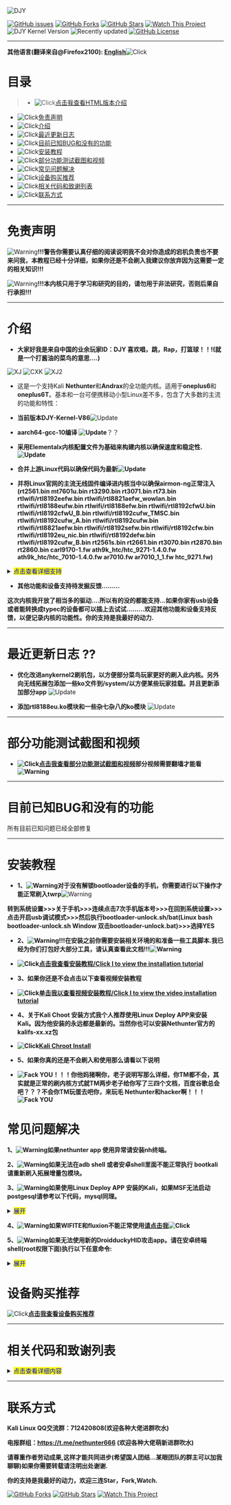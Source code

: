 ![DJY](Images/LOGO.jpg)

[![GitHub issues](https://img.shields.io/github/issues/johanlike/DJY-Oneplus6-or-Oneplus6T-Nethunter-Andrax-Kernel.svg)](https://github.com/johanlike/DJY-Oneplus6-or-Oneplus6T-Nethunter-Andrax-Kernel/issues)
[![GitHub Forks](https://img.shields.io/github/forks/johanlike/DJY-Oneplus6-or-Oneplus6T-Nethunter-Andrax-Kernel.svg)](https://github.com/johanlike/DJY-Oneplus6-or-Oneplus6T-Nethunter-Andrax-Kernel/network/members)
[![GitHub Stars](https://img.shields.io/github/stars/johanlike/DJY-Oneplus6-or-Oneplus6T-Nethunter-Andrax-Kernel.svg)](https://github.com/johanlike/DJY-Oneplus6-or-Oneplus6T-Nethunter-Andrax-Kernel/stargazers)
[![Watch This Project](https://img.shields.io/badge/Watch%20This-Project-red.svg)](https://github.com/johanlike/DJY-Oneplus6-or-Oneplus6T-Nethunter-Andrax-Kernel/subscription)
![DJY Kernel Version](https://img.shields.io/badge/DJY%20Kernel%20Version-V86.0%202019.10.8-blue.svg)
![Recently updated](https://img.shields.io/badge/Recently%20updated%202019.10.8-succecs.svg)
[![GitHub License](https://img.shields.io/github/license/johanlike/DJY-Oneplus6-or-Oneplus6T-Nethunter-Andrax-Kernel.svg?style=popout-square)](https://github.com/johanlike/DJY-Oneplus6-or-Oneplus6T-Nethunter-Andrax-Kernel/blob/master/LICENSE)

***
**其他语言(翻译来自@Firefox2100): [English](README_EN.md)**![Click](https://img.shields.io/badge/Click-blue.svg)



# 目录

> * ![Click](https://img.shields.io/badge/Click-blue.svg)[点击我查看HTML版本介绍](https://johanlike.github.io/DJY-Oneplus6-or-Oneplus6T-Nethunter-Andrax-Kernel/)
* ![Click](https://img.shields.io/badge/Click-blue.svg)[免责声明](#免责声明)
* ![Click](https://img.shields.io/badge/Click-blue.svg)[介绍](#介绍)
* ![Click](https://img.shields.io/badge/Click-blue.svg)[最近更新日志](#最近更新日志)
* ![Click](https://img.shields.io/badge/Click-blue.svg)[目前已知BUG和没有的功能](#目前已知BUG和没有的功能)
* ![Click](https://img.shields.io/badge/Click-blue.svg)[安装教程](#安装教程)
* ![Click](https://img.shields.io/badge/Click-blue.svg)[部分功能测试截图和视频](#部分功能测试截图和视频)
* ![Click](https://img.shields.io/badge/Click-blue.svg)[常见问题解决](#常见问题解决)
* ![Click](https://img.shields.io/badge/Click-blue.svg)[设备购买推荐](#设备购买推荐)
* ![Click](https://img.shields.io/badge/Click-blue.svg)[相关代码和致谢列表](#相关代码和致谢列表)
* ![Click](https://img.shields.io/badge/Click-blue.svg)[联系方式](#联系方式)

***
# 免责声明
![Warning](https://img.shields.io/badge/Warning-red.svg)**!!!警告你需要认真仔细的阅读说明我不会对你造成的宕机负责也不要来问我，本教程已经十分详细，如果你还是不会刷入我建议你放弃因为这需要一定的相关知识!!!**

![Warning](https://img.shields.io/badge/Warning-red.svg)**!!!本内核只用于学习和研究的目的，请勿用于非法研究，否则后果自行承担!!!**
***
# 介绍
* **大家好我是来自中国的业余玩家ID：DJY 喜欢唱，跳，Rap，打篮球！！!(就是一个打酱油的菜鸟的意思....)**

![XJ](Images/XJ.gif)
![CXK](Images/CXK.gif)
![XJ2](Images/XJ2.gif)


* 这是一个支持Kali **Nethunter**和**Andrax**的全功能内核。适用于**oneplus6**和**oneplus6T**。基本和一台可便携移动小型Linux差不多，包含了大多数的主流的功能和特性：

* **当前版本DJY-Kernel-V86**![Update](https://img.shields.io/badge/2019.10.8-Update-succecs.svg)
* **aarch64-gcc-10编译 ![Update](https://img.shields.io/badge/2019.6.09-Update-succecs.svg)**？？
* **采用Elementalx内核配置文件为基础来构建内核以确保速度和稳定性.![Update](https://img.shields.io/badge/2019.6.5%20ElementalX%20OP6%203.17-Update-succecs.svg)**
* **合并上游Linux代码以确保代码为最新![Update](https://img.shields.io/badge/2019.6.12%20V4.9.181-Update-succecs.svg)**
* **并将Linux官网的主流无线固件编译进内核当中以确保airmon-ng正常注入(rt2561.bin  mt7601u.bin  rt3290.bin  rt3071.bin  rt73.bin  rtlwifi/rtl8192eefw.bin  rtlwifi/rtl8821aefw_wowlan.bin  rtlwifi/rtl8188eufw.bin rtlwifi/rtl8188efw.bin rtlwifi/rtl8192cfwU.bin  rtlwifi/rtl8192cfwU_B.bin  rtlwifi/rtl8192cufw_TMSC.bin  rtlwifi/rtl8192cufw_A.bin  rtlwifi/rtl8192cufw.bin  rtlwifi/rtl8821aefw.bin  rtlwifi/rtl8192sefw.bin  rtlwifi/rtl8192cfw.bin  rtlwifi/rtl8192eu_nic.bin  rtlwifi/rtl8192defw.bin  rtlwifi/rtl8192cufw_B.bin  rt2561s.bin  rt2661.bin  rt3070.bin  rt2870.bin  rt2860.bin  carl9170-1.fw  ath9k_htc/htc_9271-1.4.0.fw  ath9k_htc/htc_7010-1.4.0.fw  ar7010.fw  ar7010_1_1.fw  htc_9271.fw)**

<details>
<summary><mark><font color=blue>点击查看详细支持 </font></mark></summary>

* **Elementalx 内核特性支持**
* **Selinux 永久设为Permissive状态**
* **HID攻击支持**
* **Droidducky攻击支持**
* **Rndis手机OTG嗅探电脑数据支持**
* **Otg连接各种主流无线网卡支持**
* Hackrf 支持
* Rtl-SDR 支持
* BladefRF 支持
* Yard stick one 支持
* Ubertooth 支持
* LimeSDR支持
* USRP 支持
* Hackrf USRP RTL-SDR BladeRF LimeSDR UHD驱动支持
* OTG蓝牙攻击支持
* Mousejack支持
* 外接各种红外设备支持
* PN532 支持
* Chameleon-Mini 变色龙支持
* Proxmark3 HID驱动支持
* Proxmark3 CDC驱动支持
* 外接pppoe线缆嗅探各种类型路由器
* Lan-tap支持
* 支持各种外接线缆
* PLC设备转接支持
* Osmocombb OTG C118 C119（RF设备）支持
* OpenBTS C118 （RF设备）支持
* 解锁NFC全功能支持（需要应用APP二次开发）
* 解锁内置AM/FM信号支持（需要应用APP二次开发）
* 键盘和鼠标支持插上即可用
* OTG外接摄像头，麦克风....等不知道什么鬼支持..
* 串口烧录arduino 支持
* Chroot环境下adb,fastboot刷写设备和读取镜像支持
* TTL转接USB 蓝牙，树莓派，ESP8266(WIFI HID攻击支持)等设备支持
* 各种转接线例如：PL2303，CP210X，CH340..等转接线支持
* 各种转接头支持： SMA，HDMI，TNC..等接头支持 **![Warning](https://img.shields.io/badge/Warning-red.svg)(部分接头需要手工焊接转换,HDMI转换需要使用displaylink 芯片的视频适配器，推荐购买DA100)[DA100](https://github.com/johanlike/DJY-Oneplus6-or-Oneplus6T-Nethunter-Andrax-Kernel/blob/master/Equipment-purchase-recommendation/README.md/#DA100)![Click](https://img.shields.io/badge/Click-blue.svg)**
* 自定义开机动画支持
* 内核刷机包自动安装Magisk功能（暂时不完美待修复）
</details>

* **其他功能和设备支持待发掘反馈.........**

**这次内核我开放了相当多的驱动....所以有的没的都能支持...如果你家有usb设备或者能转换成typec的设备都可以插上去试试.........欢迎其他功能和设备支持反馈，以便记录内核的功能性。你的支持是我最好的动力.**

***
# 最近更新日志 ??



* **优化改进anykernel2刷机包，以方便部分菜鸟玩家更好的刷入此内核。另外向无线拓展包添加一些ko文件到/system/以方便某些玩家挂载。并且更新添加部分app** ![Update](https://img.shields.io/badge/2019.6.15-Update-succecs.svg)


* **添加rtl8188eu.ko模块和一些杂七杂八的ko模块** ![Update](https://img.shields.io/badge/2019.6.12-Update-succecs.svg)



***


# 部分功能测试截图和视频

* **![Click](https://img.shields.io/badge/Click-blue.svg)[点击我查看部分功能测试截图和视频](https://johanlike.github.io/DJY-Oneplus6-or-Oneplus6T-Nethunter-Andrax-Kernel/Images/)部分视频需要翻墙才能看![Warning](https://img.shields.io/badge/Warning-red.svg)**



***

# 目前已知BUG和没有的功能

所有目前已知问题已经全部修复


***
# 安装教程

* **1、![Warning](https://img.shields.io/badge/Warning-red.svg)对于没有解锁bootloader设备的手机，你需要进行以下操作才能正常刷入twrp**![Warning](https://img.shields.io/badge/Warning-red.svg)

**转到系统设置>>>关于手机>>>连续点击7次手机版本号>>>在回到系统设置>>>点击开启usb调试模式>>>然后执行bootloader-unlock.sh/bat(Linux bash bootloader-unlock.sh Window 双击bootloader-unlock.bat)>>>选择YES**

* **2、![Warning](https://img.shields.io/badge/Warning-red.svg)!!!在安装之前你需要安装相关环境的和准备一些工具脚本.我已经为你们打包好大部分工具，请认真查看此文档!!!![Warning](https://img.shields.io/badge/Warning-red.svg)**

* **![Click](https://img.shields.io/badge/Click-blue.svg)[点击我查看安装教程/Click I to view the installation tutorial](https://johanlike.github.io/DJY-Oneplus6-or-Oneplus6T-Nethunter-Andrax-Kernel/tools/)**

* **3、如果你还是不会点击以下查看视频安装教程**


* **![Click](https://img.shields.io/badge/Click-blue.svg)[单击我以查看视频安装教程/Click I to view the video installation tutorial](https://johanlike.github.io/DJY-Oneplus6-or-Oneplus6T-Nethunter-Andrax-Kernel/Images/#%E5%AE%89%E8%A3%85%E6%95%99%E7%A8%8B)**

* **4、关于Kali Choot 安装方式我个人推荐使用Linux Deploy APP来安装Kali。因为他安装的永远都是最新的。当然你也可以安装Nethunter官方的kalifs-xx.xz包**

* **![Click](https://img.shields.io/badge/Click-blue.svg)[Kali Chroot Install](https://johanlike.github.io/DJY-Oneplus6-or-Oneplus6T-Nethunter-Andrax-Kernel/tools/#kali-chroot-install)**


* **5、如果你真的还是不会刷入和使用那么请看以下说明**

* **![Fack YOU](https://img.shields.io/badge/Fack%20YOU-yellow.svg)！！！你他妈猪啊你，老子说明写那么详细，你TM都不会，其实就是正常的刷内核方式就TM两步老子给你写了三四个文档，百度谷歌总会吧？？？不会你TM玩蛋去吧你，来玩毛
Nethunter和hacker啊！！！![Fack YOU](https://img.shields.io/badge/Fack%20YOU-yellow.svg)**

# 常见问题解决

**1、![Warning](https://img.shields.io/badge/Warning-red.svg)如果nethunter app 使用异常请安装nh终端。**

**2、![Warning](https://img.shields.io/badge/Warning-red.svg)如果无法在adb shell 或者安卓shell里面不能正常执行 bootkali 请重新刷入拓展增量包模块。**

**3、![Warning](https://img.shields.io/badge/Warning-red.svg)如果使用Linux Deploy APP 安装的Kali，如果MSF无法启动postgesql请参考以下代码，mysql同理。**
<details>
<summary><mark><font color=blue>展开</font></mark></summary>

```
nano /usr/sbin/update-rc.d
# Blacklist
# postgresql disabled (comment)

#Whitelist
postgresql enabled (add)
-----
than you need to grand permisson of postgresql
usermod -a -G aid_inet postgres
service postgresql start
exit
bootkali
```
</details>

**4、![Warning](https://img.shields.io/badge/Warning-red.svg)如果WIFITE和fluxion不能正常使用[请点击我](https://johanlike.github.io/DJY-Oneplus6-or-Oneplus6T-Nethunter-Andrax-Kernel/Images/#airmon-ng%E6%97%A0%E7%BA%BF%E6%B3%A8%E5%85%A5%E6%94%AF%E6%8C%81)![Click](https://img.shields.io/badge/Click-blue.svg)**


**5、![Warning](https://img.shields.io/badge/Warning-red.svg)如果无法使用新的DroidduckyHID攻击app。请在安卓终端shell(root权限下面)执行以下任意命令:**
<details>
<summary><mark><font color=blue>展开</font></mark></summary>

```
setprop sys.usb.config win,hid
setprop sys.usb.config win,mass_storage
setprop sys.usb.config win,rndis
setprop sys.usb.config win,hid,mass_storage
setprop sys.usb.config win,rndis,hid
setprop sys.usb.config win,rndis,mass_storage
setprop sys.usb.config win,rndis,hid,mass_storage
setprop sys.usb.config mac,hid
setprop sys.usb.config mac,mass_storage
setprop sys.usb.config mac,ecm
setprop sys.usb.config mac,hid,mass_storage
setprop sys.usb.config mac,ecm,hid
setprop sys.usb.config mac,ecm,mass_storage
setprop sys.usb.config mac,ecm,hid,mass_storage
setprop sys.usb.config win,hid,adb
setprop sys.usb.config win,mass_storage
setprop sys.usb.config win,rndis
setprop sys.usb.config win,hid,adb,mass_storage
setprop sys.usb.config win,rndis,hid,adb
setprop sys.usb.config win,rndis,mass_storage
setprop sys.usb.config win,rndis,hid,adb,mass_storage
setprop sys.usb.config mac,hid,adb
setprop sys.usb.config mac,mass_storage
setprop sys.usb.config mac,ecm
setprop sys.usb.config mac,hid,adb,mass_storage
setprop sys.usb.config mac,ecm,hid,adb
setprop sys.usb.config mac,ecm,mass_storage
setprop sys.usb.config mac,ecm,hid,adb,mass_storage

```
</details>

# 设备购买推荐

![Click](https://img.shields.io/badge/Click-blue.svg)**[点击我查看设备购买推荐](Equipment-purchase-recommendation/)**

***


# 相关代码和致谢列表
<details>
<summary><mark><font color=blue>点击查看详细内容</font></mark></summary>

**特别致谢@simonpunk对HID修补的大力支持。用到的相关构建代码链接**：

https://github.com/simonpunk/nethunter-app

https://github.com/pelya/android-keyboard-gadget

https://github.com/simonpunk/Android-Terminal-Emulator

**感谢@draguve HID攻击相关开源优秀项目**

https://github.com/draguve/droidducky-app

**感谢@kristofpetho优秀开源的内核代码**

https://github.com/kristofpetho/op6

**这是我已经修复的内核源码，已修复HID和WIFI并将Selinux 永久设为Permissive状态，长期合并Linux官网代码保持最新和将常用无线固件注入到内核中**

https://github.com/johanlike/DJY-Nethunter-Andrax-Kernel-Source

**感谢@meefik @chrisk44 @draguve @simonpunk对以下代码做出的贡献**


https://github.com/chrisk44/Hijacker.git ![Update](https://img.shields.io/badge/Android%20Studio%203.6Canany3%20191.5618338-BUILD2019.6.9-succecs.svg)

https://github.com/draguve/droidducky-app ![Update](https://img.shields.io/badge/Android%20Studio%203.6Canany3%20191.5618338-BUILD2019.6.9-succecs.svg)

https://github.com/simonpunk/nethunter-app ![Update](https://img.shields.io/badge/Android%20Studio%203.6Canany3%20191.5618338-BUILD2019.6.9-succecs.svg)

https://github.com/simonpunk/Android-Terminal-Emulator ![Update](https://img.shields.io/badge/Android%20Studio%203.6Canany3%20191.5618338-BUILD2019.6.9-succecs.svg)

**相关固件和配置文件感谢列表**

https://cdn.kernel.org/ ![Update](https://img.shields.io/badge/2019.5.14%20Wireless%20firmware-Update-succecs.svg)

https://github.com/flar2/OnePlus6 ![Update](https://img.shields.io/badge/2019.6.5%20ElementalX%20OP6%203.17-Update-succecs.svg)

https://github.com/baalajimaestro/aarch64-maestro-linux-android ![Update](https://img.shields.io/badge/aarch64%20gcc%2010%202019.6.09-Update-succecs.svg)

https://github.com/osm0sis/android-busybox-ndk  ![Update](https://img.shields.io/badge/osm0sis%20busybox-1.30.1-succecs.svg)

https://github.com/cyxx/extract_android_ota_payload ![Update](https://img.shields.io/badge/extractOTA-2019.6.12-succecs.svg)

**感谢以下人员长期对我的支持，没有你们也不会有我今天的成长十分感谢**

**@壹纸寂寞 (特别致谢这位老哥对我的支持，从内核开发到现在他对我提供了十分大的帮助)**

**@simonpunk (感谢这位友人对HID修补提供了大力的支持十分感谢)**

**@Noob-DaoXin (因为我的英语非常不好。所以我十分感谢这位海外留学友人为我提供翻译帮助)**

**@jx linchun (感谢这位老哥提供部分设备测试截图十分感谢)**

**感谢以下几位友人对我内核的长期宣传和支持，十分感谢，没有你们的宣传我的内核也不会有那么多人知道**


**@netnetnetnet**

**@唯物论**

**@N10th**


**如果我不小心漏了谁请联系我...因为我的记性不是很好。再次十分感谢各位做出的贡献**
</details>

***

# 联系方式

**Kali Linux QQ交流群：712420808(欢迎各种大佬进群吹水)**

**电报群组：https://t.me/nethunter666 (欢迎各种大佬萌新进群吹水)**

**请尊重作者劳动成果,这样才能共同进步(希望国人团结...某眼团队的群主可以加我聊聊)如果你需要转载请注明出处谢谢.**

**你的支持是我最好的动力，欢迎三连Star，Fork,Watch.**

[![GitHub Forks](https://img.shields.io/github/forks/johanlike/DJY-Oneplus6-or-Oneplus6T-Nethunter-Andrax-Kernel.svg)](https://github.com/johanlike/DJY-Oneplus6-or-Oneplus6T-Nethunter-Andrax-Kernel/network/members)
[![GitHub Stars](https://img.shields.io/github/stars/johanlike/DJY-Oneplus6-or-Oneplus6T-Nethunter-Andrax-Kernel.svg)](https://github.com/johanlike/DJY-Oneplus6-or-Oneplus6T-Nethunter-Andrax-Kernel/stargazers)
[![Watch This Project](https://img.shields.io/badge/Watch%20This-Project-red.svg)](https://github.com/johanlike/DJY-Oneplus6-or-Oneplus6T-Nethunter-Andrax-Kernel/subscription)
